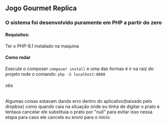 ## Jogo Gourmet Replica
### O sistema foi desenvolvido puramente em PHP a partir do zero
#### Requisitos:
Ter o PHP-8.1 instalado na maquina 

#### Como rodar
Execute o composer
``composer install``
e uma das formas é ir na raiz do projeto rode o comando:
``php -S localhost:8000``

###### obs
Algumas coisas estavam dando erro dentro do aplicativo(baixado pelo dropbox) como quando caia na situação onde eu tinha de digitar o prato e tentava cancelar ele substituia o prato por "null" para evitar isso nessa etapa para caso ele cancele eu envio para o inicio